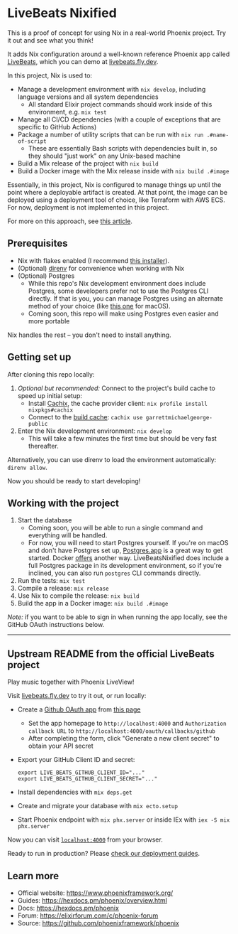 # LiveBeats Nixified

This is a proof of concept for using Nix in a real-world Phoenix project. Try it out and see what you think!

It adds Nix configuration around a well-known reference Phoenix app called [LiveBeats](https://github.com/fly-apps/live_beats), which you can demo at [livebeats.fly.dev](https://github.com/fly-apps/live_beats).

In this project, Nix is used to:
- Manage a development environment with `nix develop`, including language versions and all system dependencies
  - All standard Elixir project commands should work inside of this environment, e.g. `mix test`
- Manage all CI/CD dependencies (with a couple of exceptions that are specific to GitHub Actions)
- Package a number of utility scripts that can be run with `nix run .#name-of-script`
  - These are essentially Bash scripts with dependencies built in, so they should "just work" on any Unix-based machine
- Build a Mix release of the project with `nix build`
- Build a Docker image with the Mix release inside with `nix build .#image`

Essentially, in this project, Nix is configured to manage things up until the point where a deployable artifact is created. At that point, the image can be deployed using a deployment tool of choice, like Terraform with AWS ECS. For now, deployment is not implemented in this project.

For more on this approach, see [this article](https://determinate.systems/posts/nix-to-kubernetes).

## Prerequisites

- Nix with flakes enabled (I recommend [this installer](https://zero-to-nix.com/start/install)). 
- (Optional) [direnv](https://direnv.net/#getting-started) for convenience when working with Nix
- (Optional) Postgres
  - While this repo's Nix development environment does include Postgres, some developers prefer not to use the Postgres CLI directly. If that is you, you can manage Postgres using an alternate method of your choice (like [this one](https://postgresapp.com/) for macOS).
  - Coming soon, this repo will make using Postgres even easier and more portable

Nix handles the rest – you don't need to install anything.

## Getting set up

After cloning this repo locally:

1. _Optional but recommended:_ Connect to the project's build cache to speed up initial setup:
   - Install [Cachix](https://www.cachix.org/), the cache provider client: `nix profile install nixpkgs#cachix`
   - Connect to the [build cache](https://app.cachix.org/cache/garrettmichaelgeorge-public#pull): `cachix use garrettmichaelgeorge-public`
2. Enter the Nix development environment: `nix develop` 
   - This will take a few minutes the first time but should be very fast thereafter.

Alternatively, you can use direnv to load the environment automatically: `direnv allow`.

Now you should be ready to start developing!
  
## Working with the project

1. Start the database
   - Coming soon, you will be able to run a single command and everything will be handled.
   - For now, you will need to start Postgres yourself. If you're on macOS and don't have Postgres set up, [Postgres.app](https://postgresapp.com/) is a great way to get started. Docker [offers](https://hub.docker.com/_/postgres) another way. LiveBeatsNixified does include a full Postgres package in its development environment, so if you're inclined, you can also run `postgres` CLI commands directly.
1. Run the tests: `mix test`
1. Compile a release: `mix release`
1. Use Nix to compile the release: `nix build`
1. Build the app in a Docker image: `nix build .#image`

_Note:_ if you want to be able to sign in when running the app locally, see the GitHub OAuth instructions below.

---

## Upstream README from the official LiveBeats project

Play music together with Phoenix LiveView!

Visit [livebeats.fly.dev](http://livebeats.fly.dev) to try it out, or run locally:

  * Create a [Github OAuth app](https://docs.github.com/en/developers/apps/building-oauth-apps/creating-an-oauth-app) from [this page](https://github.com/settings/applications/new)
    - Set the app homepage to `http://localhost:4000` and `Authorization callback URL` to `http://localhost:4000/oauth/callbacks/github`
    - After completing the form, click "Generate a new client secret" to obtain your API secret
  * Export your GitHub Client ID and secret:

        export LIVE_BEATS_GITHUB_CLIENT_ID="..."
        export LIVE_BEATS_GITHUB_CLIENT_SECRET="..."

  * Install dependencies with `mix deps.get`
  * Create and migrate your database with `mix ecto.setup`
  * Start Phoenix endpoint with `mix phx.server` or inside IEx with `iex -S mix phx.server`

Now you can visit [`localhost:4000`](http://localhost:4000) from your browser.

Ready to run in production? Please [check our deployment guides](https://hexdocs.pm/phoenix/deployment.html).

## Learn more

  * Official website: https://www.phoenixframework.org/
  * Guides: https://hexdocs.pm/phoenix/overview.html
  * Docs: https://hexdocs.pm/phoenix
  * Forum: https://elixirforum.com/c/phoenix-forum
  * Source: https://github.com/phoenixframework/phoenix

